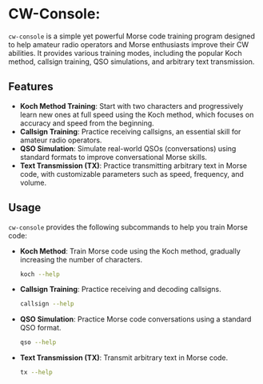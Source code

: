 # CW-Console:

`cw-console` is a simple yet powerful Morse code training program designed to help amateur radio operators and Morse enthusiasts improve their CW  abilities. It provides various training modes, including the popular Koch method, callsign training, QSO simulations, and arbitrary text transmission.

## Features

- **Koch Method Training**: Start with two characters and progressively learn new ones at full speed using the Koch method, which focuses on accuracy and speed from the beginning.
- **Callsign Training**: Practice receiving callsigns, an essential skill for amateur radio operators.
- **QSO Simulation**: Simulate real-world QSOs (conversations) using standard formats to improve conversational Morse skills.
- **Text Transmission (TX)**: Practice transmitting arbitrary text in Morse code, with customizable parameters such as speed, frequency, and volume.

## Usage

`cw-console` provides the following subcommands to help you train Morse code:

- **Koch Method**: Train Morse code using the Koch method, gradually increasing the number of characters.
    ```bash
    koch --help
    ```

- **Callsign Training**: Practice receiving and decoding callsigns.
    ```bash
    callsign --help
    ```

- **QSO Simulation**: Practice Morse code conversations using a standard QSO format.
    ```bash
    qso --help
    ```

- **Text Transmission (TX)**: Transmit arbitrary text in Morse code.
    ```bash
    tx --help
    ```

